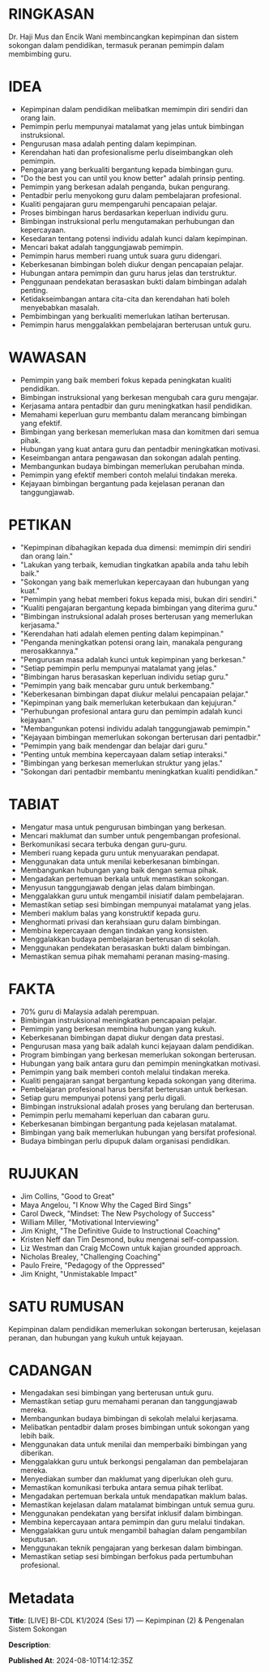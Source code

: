 # RINGKASAN
Dr. Haji Mus dan Encik Wani membincangkan kepimpinan dan sistem sokongan dalam pendidikan, termasuk peranan pemimpin dalam membimbing guru.

# IDEA
- Kepimpinan dalam pendidikan melibatkan memimpin diri sendiri dan orang lain.
- Pemimpin perlu mempunyai matalamat yang jelas untuk bimbingan instruksional.
- Pengurusan masa adalah penting dalam kepimpinan.
- Kerendahan hati dan profesionalisme perlu diseimbangkan oleh pemimpin.
- Pengajaran yang berkualiti bergantung kepada bimbingan guru.
- "Do the best you can until you know better" adalah prinsip penting.
- Pemimpin yang berkesan adalah penganda, bukan pengurang.
- Pentadbir perlu menyokong guru dalam pembelajaran profesional.
- Kualiti pengajaran guru mempengaruhi pencapaian pelajar.
- Proses bimbingan harus berdasarkan keperluan individu guru.
- Bimbingan instruksional perlu mengutamakan perhubungan dan kepercayaan.
- Kesedaran tentang potensi individu adalah kunci dalam kepimpinan.
- Mencari bakat adalah tanggungjawab pemimpin.
- Pemimpin harus memberi ruang untuk suara guru didengari.
- Keberkesanan bimbingan boleh diukur dengan pencapaian pelajar.
- Hubungan antara pemimpin dan guru harus jelas dan terstruktur.
- Penggunaan pendekatan berasaskan bukti dalam bimbingan adalah penting.
- Ketidakseimbangan antara cita-cita dan kerendahan hati boleh menyebabkan masalah.
- Pembimbingan yang berkualiti memerlukan latihan berterusan.
- Pemimpin harus menggalakkan pembelajaran berterusan untuk guru.

# WAWASAN
- Pemimpin yang baik memberi fokus kepada peningkatan kualiti pendidikan.
- Bimbingan instruksional yang berkesan mengubah cara guru mengajar.
- Kerjasama antara pentadbir dan guru meningkatkan hasil pendidikan.
- Memahami keperluan guru membantu dalam merancang bimbingan yang efektif.
- Bimbingan yang berkesan memerlukan masa dan komitmen dari semua pihak.
- Hubungan yang kuat antara guru dan pentadbir meningkatkan motivasi.
- Keseimbangan antara pengawasan dan sokongan adalah penting.
- Membangunkan budaya bimbingan memerlukan perubahan minda.
- Pemimpin yang efektif memberi contoh melalui tindakan mereka.
- Kejayaan bimbingan bergantung pada kejelasan peranan dan tanggungjawab.

# PETIKAN
- "Kepimpinan dibahagikan kepada dua dimensi: memimpin diri sendiri dan orang lain."
- "Lakukan yang terbaik, kemudian tingkatkan apabila anda tahu lebih baik."
- "Sokongan yang baik memerlukan kepercayaan dan hubungan yang kuat."
- "Pemimpin yang hebat memberi fokus kepada misi, bukan diri sendiri."
- "Kualiti pengajaran bergantung kepada bimbingan yang diterima guru."
- "Bimbingan instruksional adalah proses berterusan yang memerlukan kerjasama."
- "Kerendahan hati adalah elemen penting dalam kepimpinan."
- "Penganda meningkatkan potensi orang lain, manakala pengurang merosakkannya."
- "Pengurusan masa adalah kunci untuk kepimpinan yang berkesan."
- "Setiap pemimpin perlu mempunyai matalamat yang jelas."
- "Bimbingan harus berasaskan keperluan individu setiap guru."
- "Pemimpin yang baik mencabar guru untuk berkembang."
- "Keberkesanan bimbingan dapat diukur melalui pencapaian pelajar."
- "Kepimpinan yang baik memerlukan keterbukaan dan kejujuran."
- "Perhubungan profesional antara guru dan pemimpin adalah kunci kejayaan."
- "Membangunkan potensi individu adalah tanggungjawab pemimpin."
- "Kejayaan bimbingan memerlukan sokongan berterusan dari pentadbir."
- "Pemimpin yang baik mendengar dan belajar dari guru."
- "Penting untuk membina kepercayaan dalam setiap interaksi."
- "Bimbingan yang berkesan memerlukan struktur yang jelas."
- "Sokongan dari pentadbir membantu meningkatkan kualiti pendidikan."

# TABIAT
- Mengatur masa untuk pengurusan bimbingan yang berkesan.
- Mencari maklumat dan sumber untuk pengembangan profesional.
- Berkomunikasi secara terbuka dengan guru-guru.
- Memberi ruang kepada guru untuk menyuarakan pendapat.
- Menggunakan data untuk menilai keberkesanan bimbingan.
- Membangunkan hubungan yang baik dengan semua pihak.
- Mengadakan pertemuan berkala untuk memastikan sokongan.
- Menyusun tanggungjawab dengan jelas dalam bimbingan.
- Menggalakkan guru untuk mengambil inisiatif dalam pembelajaran.
- Memastikan setiap sesi bimbingan mempunyai matalamat yang jelas.
- Memberi maklum balas yang konstruktif kepada guru.
- Menghormati privasi dan kerahsiaan guru dalam bimbingan.
- Membina kepercayaan dengan tindakan yang konsisten.
- Menggalakkan budaya pembelajaran berterusan di sekolah.
- Menggunakan pendekatan berasaskan bukti dalam bimbingan.
- Memastikan semua pihak memahami peranan masing-masing.

# FAKTA
- 70% guru di Malaysia adalah perempuan.
- Bimbingan instruksional meningkatkan pencapaian pelajar.
- Pemimpin yang berkesan membina hubungan yang kukuh.
- Keberkesanan bimbingan dapat diukur dengan data prestasi.
- Pengurusan masa yang baik adalah kunci kejayaan dalam pendidikan.
- Program bimbingan yang berkesan memerlukan sokongan berterusan.
- Hubungan yang baik antara guru dan pemimpin meningkatkan motivasi.
- Pemimpin yang baik memberi contoh melalui tindakan mereka.
- Kualiti pengajaran sangat bergantung kepada sokongan yang diterima.
- Pembelajaran profesional harus bersifat berterusan untuk berkesan.
- Setiap guru mempunyai potensi yang perlu digali.
- Bimbingan instruksional adalah proses yang berulang dan berterusan.
- Pemimpin perlu memahami keperluan dan cabaran guru.
- Keberkesanan bimbingan bergantung pada kejelasan matalamat.
- Bimbingan yang baik memerlukan hubungan yang bersifat profesional.
- Budaya bimbingan perlu dipupuk dalam organisasi pendidikan.

# RUJUKAN
- Jim Collins, "Good to Great"
- Maya Angelou, "I Know Why the Caged Bird Sings"
- Carol Dweck, "Mindset: The New Psychology of Success"
- William Miller, "Motivational Interviewing"
- Jim Knight, "The Definitive Guide to Instructional Coaching"
- Kristen Neff dan Tim Desmond, buku mengenai self-compassion.
- Liz Westman dan Craig McCown untuk kajian grounded approach.
- Nicholas Brealey, "Challenging Coaching"
- Paulo Freire, "Pedagogy of the Oppressed"
- Jim Knight, "Unmistakable Impact"

# SATU RUMUSAN
Kepimpinan dalam pendidikan memerlukan sokongan berterusan, kejelasan peranan, dan hubungan yang kukuh untuk kejayaan. 

# CADANGAN
- Mengadakan sesi bimbingan yang berterusan untuk guru.
- Memastikan setiap guru memahami peranan dan tanggungjawab mereka.
- Membangunkan budaya bimbingan di sekolah melalui kerjasama.
- Melibatkan pentadbir dalam proses bimbingan untuk sokongan yang lebih baik.
- Menggunakan data untuk menilai dan memperbaiki bimbingan yang diberikan.
- Menggalakkan guru untuk berkongsi pengalaman dan pembelajaran mereka.
- Menyediakan sumber dan maklumat yang diperlukan oleh guru.
- Memastikan komunikasi terbuka antara semua pihak terlibat.
- Mengadakan pertemuan berkala untuk mendapatkan maklum balas.
- Memastikan kejelasan dalam matalamat bimbingan untuk semua guru.
- Menggunakan pendekatan yang bersifat inklusif dalam bimbingan.
- Membina kepercayaan antara pemimpin dan guru melalui tindakan.
- Menggalakkan guru untuk mengambil bahagian dalam pengambilan keputusan.
- Menggunakan teknik pengajaran yang berkesan dalam bimbingan.
- Memastikan setiap sesi bimbingan berfokus pada pertumbuhan profesional.

# Metadata
**Title**: [LIVE] BI-CDL K1/2024 (Sesi 17) — Kepimpinan (2) & Pengenalan Sistem Sokongan

**Description**: 

**Published At**: 2024-08-10T14:12:35Z